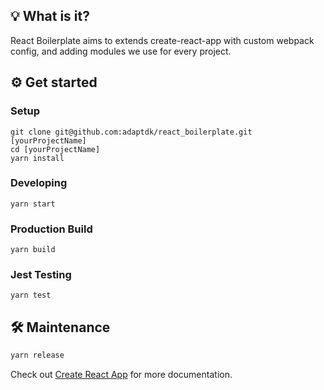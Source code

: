 ## 💡 What is it?
React Boilerplate aims to extends create-react-app with custom webpack config, and adding modules we use for every project.

## ⚙️ Get started

### Setup
```console
git clone git@github.com:adaptdk/react_boilerplate.git [yourProjectName]
cd [yourProjectName]
yarn install
```

### Developing
```console
yarn start
```

### Production Build
```console
yarn build
```

### Jest Testing
```console
yarn test
```

## 🛠 Maintenance
```bash
yarn release
```

Check out [Create React App](https://github.com/facebook/create-react-app) for more documentation.
